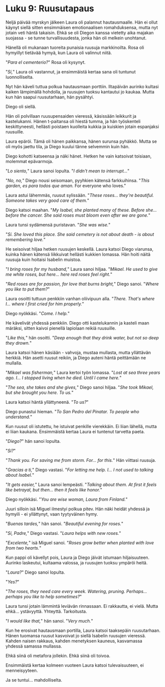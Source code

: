 # Luku 9: Ruusutapaus

Neljä päivää myrskyn jälkeen Laura oli palannut hautausmaalle. Hän ei ollut käynyt siellä sitten ensimmäisen emotionaalisen romahduksensa, mutta nyt jotain veti häntä takaisin. Ehkä se oli Diegon kanssa vietetty aika majakan suojassa - se tunne turvallisuudesta, jonka hän oli melkein unohtanut.

Hänellä oli mukanaan tuoreita punaisia ruusuja markkinoilta. Rosa oli hymyillyt tietävää hymyä, kun Laura oli valinnut niitä.

"*Para el cementerio?*" Rosa oli kysynyt.

"*Sí,*" Laura oli vastannut, ja ensimmäistä kertaa sana oli tuntunut luonnolliselta.

Nyt hän käveli tuttua polkua hautausmaan porttiin. Iltapäivän aurinko kultasi kaiken lämpimällä hohdolla, ja ruusujen tuoksu kantautui jo kaukaa. Mutta kun hän saapui ruusutarhaan, hän pysähtyi.

Diego oli siellä.

Hän oli polvillaan ruusupensaiden vieressä, käsissään leikkurit ja kastelukanni. Hänen t-paitansa oli hiestä tumma, ja hän työskenteli keskittyneesti, hellästi poistaen kuolleita kukkia ja kuiskien jotain espanjaksi ruusuille.

Laura epäröi. Tämä oli hänen paikkansa, hänen surunsa pyhäkkö. Mutta se oli myös jaettu tila, ja Diego kuului tänne selvemmin kuin hän.

Diego kohotti katseensa ja näki hänet. Hetken he vain katsoivat toisiaan, molemmat epävarmoja.

"*Lo siento,*" Laura sanoi lopulta. "*I didn't mean to interrupt...*"

"*No, no,*" Diego nousi seisomaan, pyyhkien kätensä farkkuihinsa. "*This garden, es para todos que aman.* For everyone who loves."

Laura astui lähemmäs, ruusut sylissään. "*These roses... they're beautiful. Someone takes very good care of them.*"

Diego katsoi maahan. "*My Isabel, she planted many of these. Before she... before the cancer. She said roses must bloom even after we are gone.*"

Laura tunsi sydämensä puristavan. "*She was wise.*"

"*Sí. She loved this place. She said cemetery is not about death - is about remembering love.*"

He seisoivat hiljaa hetken ruusujen keskellä. Laura katsoi Diego viarunsa, kuinka hänen kätensä liikkuivat hellästi kukkien lomassa. Hän hoiti näitä ruusuja kuin hoitaisi Isabelin muistoa.

"*I bring roses for my husband,*" Laura sanoi hiljaa. "*Mikael. He used to give me white roses, but here... here red roses feel right.*"

"*Red roses are for passion, for love that burns bright,*" Diego sanoi. "*Where you like to put them?*"

Laura osoitti tuttuun penkkiin vanhan oliivipuun alla. "*There. That's where I... where I first cried for him properly.*"

Diego nyökkäsi. "*Come. I help.*"

He kävelivät yhdessä penkkiin. Diego otti kastelukannin ja kasteli maan märäksi, sitten kaivoi pienellä lapiolaan reikiä ruusuille.

"*Like this,*" hän osoitti. "*Deep enough that they drink water, but not so deep they drown.*"

Laura katsoi hänen käsiään - vahvoja, mustaa mullasta, mutta yllättävän herkkiä. Hän asetti ruusut reikiin, ja Diego auteni häntä peittämään ne mullalla.

"*Mikael was fisherman,*" Laura kertoi työn lomassa. "*Lost at sea three years ago. I... I stopped living when he died. Until I came here.*"

"*The sea, she takes and she gives,*" Diego sanoi hiljaa. "*She took Mikael, but she brought you here. To us.*"

Laura katsoi häntä yllättyneenä. "*To us?*"

Diego punastui hieman. "*To San Pedro del Pinatar. To people who understand.*"

Kun ruusut oli istutettu, he istuivat penkille vierekkäin. Ei liian lähellä, mutta ei liian kaukana. Ensimmäistä kertaa Laura ei tuntenut tarvetta paeta.

"*Diego?*" hän sanoi lopulta.

"*Sí?*"

"*Thank you. For saving me from storm. For... for this.*" Hän viittasi ruusuja.

"*Gracias a ti,*" Diego vastasi. "*For letting me help. I... I not used to talking about Isabel.*"

"*It gets easier,*" Laura sanoi lempeästi. "*Talking about them. At first it feels like betrayal, but then... then it feels like honor.*"

Diego nyökkäsi. "*You are wise woman, Laura from Finland.*"

Juuri silloin isä Miguel ilmestyi polkua pitev. Hän näki heidät yhdessä ja hymyili - ei yllättynyt, vaan tyytyväinen hymy.

"*Buenas tardes,*" hän sanoi. "*Beautiful evening for roses.*"

"*Sí, Padre,*" Diego vastasi. "*Laura helps with new roses.*"

"*Excelente,*" isä Miguel sanoi. "*Roses grow better when planted with love from two hearts.*"

Kun pappi oli kävellyt pois, Laura ja Diego jäivät istumaan hiljaisuuteen. Aurinko laskeutui, kultaama valossa, ja ruusujen tuoksu ympäröi heitä.

"*Laura?*" Diego sanoi lopulta.

"*Yes?*"

"*The roses, they need care every week. Watering, pruning. Perhaps... perhaps you like to help sometimes?*"

Laura tunsi jotain lämmintä leviävän rinnassaan. Ei rakkautta, ei vielä. Mutta ehkä... ystävyyttä. Yhteyttä. Tarkoitusta.

"*I would like that,*" hän sanoi. "*Very much.*"

Kun he erosivat hautausmaan portilla, Laura katsoi taaksepäin ruusutarhaan. Hänen tuomansa ruusut kasvoivat jo siellä Isabelin ruusujen vieressä. Kahden naisen rakkaus, kahden menetyksen kauneus, kasvamassa yhdessä samassa mullassa.

Ehkä siinä oli metafora jollekin. Ehkä siinä oli toivoa.

Ensimmäistä kertaa kolmeen vuoteen Laura katsoi tulevaisuuteen, ei menneisyyteen.

Ja se tuntui... mahdolliselta.
